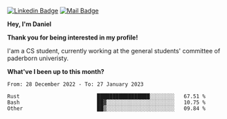 [![Linkedin Badge](https://img.shields.io/badge/-LinkedIn-0e76a8?style=flat-square&logo=Linkedin&logoColor=white)](https://www.linkedin.com/in/daniel-negi-592ba3223/)
[![Mail Badge](https://img.shields.io/badge/Gmail-D14836?style=flat-square&logo=gmail&logoColor=white)](mailto:daniel.ravi.negi@googlemail.com)

**Hey, I'm Daniel**

**Thank you for being interested in my profile!**

I'am a CS student, currently working at the general students' committee of paderborn univeristy.

**What've I been up to this month?** 

<!--START_SECTION:waka-->

```text
From: 28 December 2022 - To: 27 January 2023

Rust                         █████████████████░░░░░░░░   67.51 %
Bash                         ██▓░░░░░░░░░░░░░░░░░░░░░░   10.75 %
Other                        ██▒░░░░░░░░░░░░░░░░░░░░░░   09.84 %
```

<!--END_SECTION:waka-->
